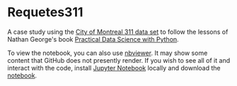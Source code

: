 # Requetes311

A case study using the [City of Montreal 311 data
set](https://data.montreal.ca/dataset/5866f832-676d-4b07-be6a-e99c21eb17e4/resource/2cfa0e06-9be4-49a6-b7f1-ee9f2363a872/download/requetes311.csv)
to follow the lessons of Nathan George's book [Practical Data Science
with
Python](https://www.packtpub.com/product/practical-data-science-with-python/9781801071970).

To view the notebook, you can also use
[nbviewer](https://nbviewer.org/github/satuelisa/Requetes311/blob/main/CaseStudy.ipynb).
It may show some content that GitHub does not presently render. If you
wish to see all of it and interact with the code, install [Jupyter
Notebook](https://jupyter.org/) locally and download the
[notebook](https://github.com/satuelisa/Requetes311/blob/main/CaseStudy.ipynb).
